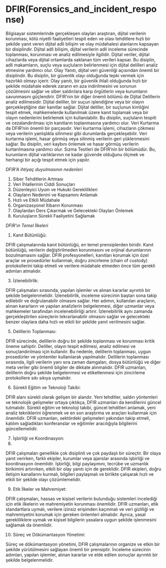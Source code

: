 # DFIR(Forensics_and_incident_response)
Bilgisayar sistemlerinde gerçekleşen olayları araştıran, dijital verilerin korunması, kötü niyetli faaliyetleri tespit eden ve olası tehditlere hızlı bir şekilde yanıt veren dijital adli bilişim ve olay müdahalesi alanlarını kapsayan bir disiplindir. 
Dijital adli bilişim, dijital verilerin adli inceleme sürecinde toplanması, korunması ve analiz edilmesiyle ilgilidir. Dijital veriler, dijital cihazlarda veya dijital ortamlarda saklanan tüm verileri kapsar. Bu disiplin, adli makamların, suçlu veya suçluların belirlenmesi için dijital delilleri analiz etmesine yardımcı olur. Olay Yanıtı, dijital veri güvenliği açısından önemli bir disiplindir. Bu disiplin, bir güvenlik olayı olduğunda tepki vermek için hazırlıklı olmayı içerir. Olay yanıtı, bir güvenlik ihlali olduğunda hızlı bir şekilde müdahale ederek zararın en aza indirilmesini ve sorunun çözülmesini sağlar ve siber saldırılara karşı örgütlerin veya kurumların savunmasını güçlendirir. DFIR’nin bir diğer önemli bölümü de Dijital Delillerin analiz edilmesidir. Dijital deliller, bir suçun işlendiğine veya bir olayın gerçekleştiğine dair kanıtlar sağlar. Dijital deliller, bir suçlunun kimliğini tespit etmek, mahkemelerde kullanılmak üzere kanıt toplamak veya bir olayın nedenlerini belirlemek için kullanılabilir. Bu disiplin, suçluların tespiti ve cezalandırılması için kanıtların toplanmasına yardımcı olur. Veri Kurtarma da DFIR’nin önemli bir parçasıdır. Veri kurtarma işlemi, cihazların çökmesi veya verilerin yanlışlıkla silinmesi gibi durumlarda gerçekleşebilir. Veri kurtarma işlemi, hasar görmüş veya silinmiş verilerin geri yüklenmesini sağlar. Bu disiplin, veri kaybını önlemek ve hasar görmüş verilerin kurtarılmasına yardımcı olur.
Sızma Testleri de DFIR’nin bir bölümüdür. Bu, kurumların dijital varlıklarının ne kadar güvende olduğunu ölçmek ve herhangi bir açığı tespit etmek için yapılır.

*DFIR'A ihtiyaç duyulmasının nedenleri*

1. Siber Tehditlerin Artması
2. Veri İhlallerinin Ciddi Sonuçları
3. Düzenleyici Uyum ve Hukuki Gereklilikleri
4. Olayların Nedenini ve Kapsamını Anlamak
5. Hızlı ve Etkili Müdahale
6.  Organizasyonel İtibarın Korunması
7.  Olaylardan Ders Çıkarmak ve Gelecekteki Olayları Önlemek
8.  Kuruluşların Sürekli Faaliyetini Sağlamak
   
*DFIR'ın Temel İlkeleri*

1) Kanıt Bütünlüğü:

DFIR çalışmalarında kanıt bütünlüğü, en temel prensiplerden biridir. 
Kanıt bütünlüğü, verilerin değiştirilmeden korunmasını ve orijinal durumlarının bozulmamasını sağlar.
DFIR profesyonelleri, kanıtları korumak için özel araçlar ve prosedürler kullanmalı, doğru zincirleme (chain of custody) protokollerini takip etmeli ve verilere müdahale etmeden önce tüm gerekli adımları atmalıdır.

3) İzlenebilirlik:
   
DFIR çalışmaları sırasında, yapılan işlemler ve alınan kararlar ayrıntılı bir şekilde belgelenmelidir. İzlenebilirlik, inceleme sürecinin baştan sona takip edilebilir ve doğrulanabilir olmasını sağlar. Her adımın, kullanılan araçların, alınan kararların ve yapılan analizlerin belgelenmesi, diğer uzmanlar veya mahkemeler tarafından incelenebilirliği artırır. İzlenebilirlik aynı zamanda gerçekleştirilen süreçlerin tekrarlanabilir olmasını sağlar ve gelecekteki benzer olaylara daha hızlı ve etkili bir şekilde yanıt verilmesini sağlar.

5) Delillerin Toplanması:
   
DFIR sürecinde, delillerin doğru bir şekilde toplanması ve korunması kritik öneme sahiptir. Deliller, olayın tespit edilmesi, analiz edilmesi ve sonuçlandırılması için kullanılır. Bu nedenle, delillerin toplanması, uygun prosedürler ve yöntemler kullanılarak yapılmalıdır. Delillerin toplanması sırasında, ilgili verilerin yanı sıra zaman damgaları, dosya bütünlüğü ve diğer meta veriler gibi önemli bilgiler de dikkate alınmalıdır. DFIR uzmanları, delillerin doğru şekilde belgelenmesi ve etiketlenmesi için zincirleme protokollere sıkı sıkıya uymalıdır.

6) Sürekli Eğitim ve Teknoloji Takibi:
   
DFIR alanı sürekli olarak gelişen bir alandır. Yeni tehditler, saldırı yöntemleri ve teknolojik gelişmeler ortaya çıktıkça, DFIR uzmanları da kendilerini güncel tutmalıdır. Sürekli eğitim ve teknoloji takibi, güncel tehditleri anlamak, yeni analiz tekniklerini öğrenmek ve en son araştırma ve araçları kullanmak için önemlidir. DFIR uzmanları, sektördeki gelişmeleri yakından takip etmeli, katılım sağladıkları konferanslar ve eğitimler aracılığıyla bilgilerini güncellemelidir.

7) İşbirliği ve Koordinasyon:
8) 
DFIR çalışmaları genellikle çok disiplinli ve çok paydaşlı bir süreçtir. Bir olaya yanıt verirken, farklı ekipler, kurumlar veya ajanslar arasında işbirliği ve koordinasyon önemlidir. İşbirliği, bilgi paylaşımını, tecrübe ve uzmanlık birikimini artırırken, etkili bir olay yanıtı için de gereklidir. DFIR ekipleri, doğru iletişim kanallarını kurmalı, bilgileri paylaşmalı ve birlikte çalışarak hızlı ve etkili bir şekilde olayı çözümlemelidir.

9) Etik İlkeler ve Mahremiyet:
   
DFIR çalışmaları, hassas ve kişisel verilerin bulunduğu sistemleri incelediği için etik ilkelerin ve mahremiyetin korunması önemlidir. DFIR uzmanları, etik standartlara uymalı, verilere izinsiz erişimden kaçınmalı ve veri gizliliği ve mahremiyetini korumak için gereken önlemleri almalıdır. Ayrıca, yasal gerekliliklere uymak ve kişisel bilgilerin yasalara uygun şekilde işlenmesini sağlamak da önemlidir.

10) Süreç ve Dökümantasyon Yönetimi:

Süreç ve dökümantasyon yönetimi, DFIR çalışmalarının organize ve etkin bir şekilde yürütülmesini sağlayan önemli bir prensiptir.
İnceleme sürecinin adımları, yapılan işlemler, alınan kararlar ve elde edilen sonuçlar ayrıntılı bir şekilde belgelenmelidir.  

